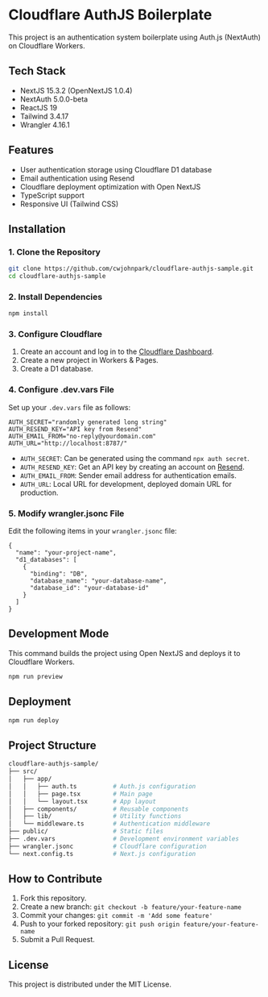 # Cloudflare AuthJS Boilerplate

This project is an authentication system boilerplate using Auth.js (NextAuth) on Cloudflare Workers.

## Tech Stack

- NextJS 15.3.2 (OpenNextJS 1.0.4)
- NextAuth 5.0.0-beta
- ReactJS 19
- Tailwind 3.4.17
- Wrangler 4.16.1

## Features

- User authentication storage using Cloudflare D1 database
- Email authentication using Resend
- Cloudflare deployment optimization with Open NextJS
- TypeScript support
- Responsive UI (Tailwind CSS)

## Installation

### 1. Clone the Repository

```bash
git clone https://github.com/cwjohnpark/cloudflare-authjs-sample.git
cd cloudflare-authjs-sample
```

### 2. Install Dependencies

```bash
npm install
```

### 3. Configure Cloudflare

1. Create an account and log in to the [Cloudflare Dashboard](https://dash.cloudflare.com/).
2. Create a new project in Workers & Pages.
3. Create a D1 database.

### 4. Configure .dev.vars File

Set up your `.dev.vars` file as follows:

```.env
AUTH_SECRET="randomly generated long string"
AUTH_RESEND_KEY="API key from Resend"
AUTH_EMAIL_FROM="no-reply@yourdomain.com"
AUTH_URL="http://localhost:8787/"
```

- `AUTH_SECRET`: Can be generated using the command `npx auth secret`.
- `AUTH_RESEND_KEY`: Get an API key by creating an account on [Resend](https://resend.com/).
- `AUTH_EMAIL_FROM`: Sender email address for authentication emails.
- `AUTH_URL`: Local URL for development, deployed domain URL for production.

### 5. Modify wrangler.jsonc File

Edit the following items in your `wrangler.jsonc` file:

```jsonc
{
  "name": "your-project-name",
  "d1_databases": [
    {
      "binding": "DB",
      "database_name": "your-database-name",
      "database_id": "your-database-id"
    }
  ]
}
```

## Development Mode

This command builds the project using Open NextJS and deploys it to Cloudflare Workers.

```bash
npm run preview
```

## Deployment

```bash
npm run deploy
```

## Project Structure

```bash
cloudflare-authjs-sample/
├── src/
│   ├── app/
│   │   ├── auth.ts          # Auth.js configuration
│   │   ├── page.tsx         # Main page
│   │   └── layout.tsx       # App layout
│   ├── components/          # Reusable components
│   ├── lib/                 # Utility functions
│   └── middleware.ts        # Authentication middleware
├── public/                  # Static files
├── .dev.vars                # Development environment variables
├── wrangler.jsonc           # Cloudflare configuration
└── next.config.ts           # Next.js configuration
```

## How to Contribute

1. Fork this repository.
2. Create a new branch: `git checkout -b feature/your-feature-name`
3. Commit your changes: `git commit -m 'Add some feature'`
4. Push to your forked repository: `git push origin feature/your-feature-name`
5. Submit a Pull Request.

## License

This project is distributed under the MIT License.
